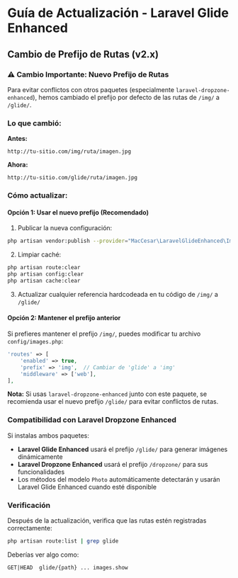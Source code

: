 # Guía de Actualización - Laravel Glide Enhanced

## Cambio de Prefijo de Rutas (v2.x)

### ⚠️ Cambio Importante: Nuevo Prefijo de Rutas

Para evitar conflictos con otros paquetes (especialmente `laravel-dropzone-enhanced`), hemos cambiado el prefijo por defecto de las rutas de `/img/` a `/glide/`.

### Lo que cambió:

**Antes:**
```
http://tu-sitio.com/img/ruta/imagen.jpg
```

**Ahora:**
```
http://tu-sitio.com/glide/ruta/imagen.jpg
```

### Cómo actualizar:

#### Opción 1: Usar el nuevo prefijo (Recomendado)
1. Publicar la nueva configuración:
```bash
php artisan vendor:publish --provider="MacCesar\LaravelGlideEnhanced\ImageProcessorServiceProvider" --tag="config" --force
```

2. Limpiar caché:
```bash
php artisan route:clear
php artisan config:clear
php artisan cache:clear
```

3. Actualizar cualquier referencia hardcodeada en tu código de `/img/` a `/glide/`

#### Opción 2: Mantener el prefijo anterior
Si prefieres mantener el prefijo `/img/`, puedes modificar tu archivo `config/images.php`:

```php
'routes' => [
    'enabled' => true,
    'prefix' => 'img',  // Cambiar de 'glide' a 'img'
    'middleware' => ['web'],
],
```

**Nota:** Si usas `laravel-dropzone-enhanced` junto con este paquete, se recomienda usar el nuevo prefijo `/glide/` para evitar conflictos de rutas.

### Compatibilidad con Laravel Dropzone Enhanced

Si instalas ambos paquetes:
- **Laravel Glide Enhanced** usará el prefijo `/glide/` para generar imágenes dinámicamente
- **Laravel Dropzone Enhanced** usará el prefijo `/dropzone/` para sus funcionalidades
- Los métodos del modelo `Photo` automáticamente detectarán y usarán Laravel Glide Enhanced cuando esté disponible

### Verificación

Después de la actualización, verifica que las rutas estén registradas correctamente:

```bash
php artisan route:list | grep glide
```

Deberías ver algo como:
```
GET|HEAD  glide/{path} ... images.show
```
